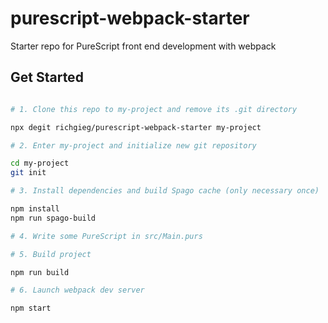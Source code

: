 # purescript-webpack-starter
Starter repo for PureScript front end development with webpack

## Get Started

```sh

# 1. Clone this repo to my-project and remove its .git directory

npx degit richgieg/purescript-webpack-starter my-project

# 2. Enter my-project and initialize new git repository

cd my-project
git init

# 3. Install dependencies and build Spago cache (only necessary once)

npm install
npm run spago-build

# 4. Write some PureScript in src/Main.purs

# 5. Build project

npm run build

# 6. Launch webpack dev server

npm start

```
